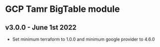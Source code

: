 # GCP Tamr BigTable module

## v3.0.0 - June 1st 2022
* Set minimum terraform to 1.0.0 and minimum google provider to 4.6.0
